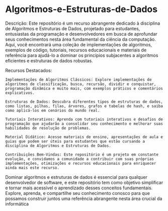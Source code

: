 # Algoritmos-e-Estruturas-de-Dados
Descrição:
Este repositório é um recurso abrangente dedicado à disciplina de Algoritmos e Estruturas de Dados, projetado para estudantes, entusiastas da programação e desenvolvedores em busca de aprofundar seus conhecimentos nesta área fundamental da ciência da computação. Aqui, você encontrará uma coleção de implementações de algoritmos, exemplos de código, tutoriais, recursos educacionais e materiais de referência para ajudá-lo a dominar os princípios subjacentes a algoritmos eficientes e estruturas de dados robustas.

Recursos Destacados:

    Implementações de Algoritmos Clássicos: Explore implementações de algoritmos de classificação, busca, recursão, dividir e conquistar, programação dinâmica e muito mais, com exemplos práticos e comentários explicativos.

    Estruturas de Dados: Descubra diferentes tipos de estruturas de dados, como listas, pilhas, filas, árvores, grafos e tabelas de hash, e saiba como aplicá-los em cenários do mundo real.

    Tutoriais Interativos: Aprenda com tutoriais interativos e desafios de programação que ajudarão a consolidar seu conhecimento e melhorar suas habilidades de resolução de problemas.

    Material Didático: Acesse materiais de ensino, apresentações de aula e guias que podem ser úteis para estudantes que estão cursando a disciplina de Algoritmos e Estruturas de Dados.

    Contribuições Bem-Vindas: Este repositório é um projeto em constante evolução, e convidamos a comunidade a contribuir com suas próprias implementações, otimizações e recursos educacionais para enriquecer ainda mais este recurso.

Dominar algoritmos e estruturas de dados é essencial para qualquer desenvolvedor de software, e este repositório tem como objetivo simplificar e tornar mais acessível o aprendizado desses conceitos fundamentais. Explore, aprenda, e compartilhe seu conhecimento conosco para que possamos construir juntos uma referência abrangente nesta área crucial da informática
